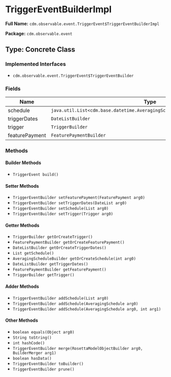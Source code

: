 # TriggerEventBuilderImpl

**Full Name:** `cdm.observable.event.TriggerEvent$TriggerEventBuilderImpl`

**Package:** `cdm.observable.event`

## Type: Concrete Class

### Implemented Interfaces

- `cdm.observable.event.TriggerEvent$TriggerEventBuilder`

### Fields

| Name | Type | Description |
|------|------|-------------|
| schedule | `java.util.List<cdm.base.datetime.AveragingSchedule$AveragingScheduleBuilder>` |  |
| triggerDates | `DateListBuilder` |  |
| trigger | `TriggerBuilder` |  |
| featurePayment | `FeaturePaymentBuilder` |  |

### Methods

#### Builder Methods

- `TriggerEvent build()`

#### Setter Methods

- `TriggerEventBuilder setFeaturePayment(FeaturePayment arg0)`
- `TriggerEventBuilder setTriggerDates(DateList arg0)`
- `TriggerEventBuilder setSchedule(List arg0)`
- `TriggerEventBuilder setTrigger(Trigger arg0)`

#### Getter Methods

- `TriggerBuilder getOrCreateTrigger()`
- `FeaturePaymentBuilder getOrCreateFeaturePayment()`
- `DateListBuilder getOrCreateTriggerDates()`
- `List getSchedule()`
- `AveragingScheduleBuilder getOrCreateSchedule(int arg0)`
- `DateListBuilder getTriggerDates()`
- `FeaturePaymentBuilder getFeaturePayment()`
- `TriggerBuilder getTrigger()`

#### Adder Methods

- `TriggerEventBuilder addSchedule(List arg0)`
- `TriggerEventBuilder addSchedule(AveragingSchedule arg0)`
- `TriggerEventBuilder addSchedule(AveragingSchedule arg0, int arg1)`

#### Other Methods

- `boolean equals(Object arg0)`
- `String toString()`
- `int hashCode()`
- `TriggerEventBuilder merge(RosettaModelObjectBuilder arg0, BuilderMerger arg1)`
- `boolean hasData()`
- `TriggerEventBuilder toBuilder()`
- `TriggerEventBuilder prune()`

